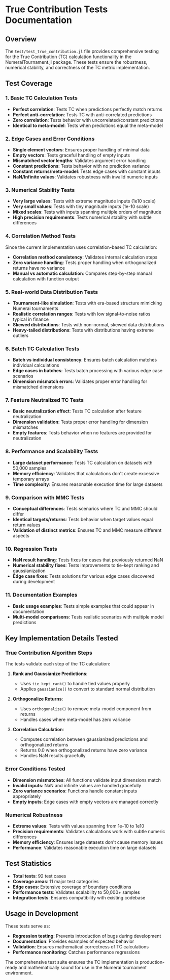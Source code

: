 # True Contribution Tests Documentation

## Overview

The `test/test_true_contribution.jl` file provides comprehensive testing for the True Contribution (TC) calculation functionality in the NumeraiTournament.jl package. These tests ensure the robustness, numerical stability, and correctness of the TC metric implementation.

## Test Coverage

### 1. Basic TC Calculation Tests
- **Perfect correlation**: Tests TC when predictions perfectly match returns
- **Perfect anti-correlation**: Tests TC with anti-correlated predictions
- **Zero correlation**: Tests behavior with uncorrelated/constant predictions
- **Identical to meta-model**: Tests when predictions equal the meta-model

### 2. Edge Cases and Error Conditions
- **Single element vectors**: Ensures proper handling of minimal data
- **Empty vectors**: Tests graceful handling of empty inputs
- **Mismatched vector lengths**: Validates argument error handling
- **Constant predictions**: Tests behavior with no prediction variance
- **Constant returns/meta-model**: Tests edge cases with constant inputs
- **NaN/Infinite values**: Validates robustness with invalid numeric inputs

### 3. Numerical Stability Tests
- **Very large values**: Tests with extreme magnitude inputs (1e10 scale)
- **Very small values**: Tests with tiny magnitude inputs (1e-10 scale)  
- **Mixed scales**: Tests with inputs spanning multiple orders of magnitude
- **High precision requirements**: Tests numerical stability with subtle differences

### 4. Correlation Method Tests
Since the current implementation uses correlation-based TC calculation:
- **Correlation method consistency**: Validates internal calculation steps
- **Zero variance handling**: Tests proper handling when orthogonalized returns have no variance
- **Manual vs automatic calculation**: Compares step-by-step manual calculation with function output

### 5. Real-world Data Distribution Tests
- **Tournament-like simulation**: Tests with era-based structure mimicking Numerai tournaments
- **Realistic correlation ranges**: Tests with low signal-to-noise ratios typical in finance
- **Skewed distributions**: Tests with non-normal, skewed data distributions
- **Heavy-tailed distributions**: Tests with distributions having extreme outliers

### 6. Batch TC Calculation Tests
- **Batch vs individual consistency**: Ensures batch calculation matches individual calculations
- **Edge cases in batches**: Tests batch processing with various edge case scenarios
- **Dimension mismatch errors**: Validates proper error handling for mismatched dimensions

### 7. Feature Neutralized TC Tests
- **Basic neutralization effect**: Tests TC calculation after feature neutralization
- **Dimension validation**: Tests proper error handling for dimension mismatches
- **Empty features**: Tests behavior when no features are provided for neutralization

### 8. Performance and Scalability Tests
- **Large dataset performance**: Tests TC calculation on datasets with 50,000 samples
- **Memory efficiency**: Validates that calculations don't create excessive temporary arrays
- **Time complexity**: Ensures reasonable execution time for large datasets

### 9. Comparison with MMC Tests
- **Conceptual differences**: Tests scenarios where TC and MMC should differ
- **Identical targets/returns**: Tests behavior when target values equal return values
- **Validation of distinct metrics**: Ensures TC and MMC measure different aspects

### 10. Regression Tests
- **NaN result handling**: Tests fixes for cases that previously returned NaN
- **Numerical stability fixes**: Tests improvements to tie-kept ranking and gaussianization
- **Edge case fixes**: Tests solutions for various edge cases discovered during development

### 11. Documentation Examples
- **Basic usage examples**: Tests simple examples that could appear in documentation
- **Multi-model comparisons**: Tests realistic scenarios with multiple model predictions

## Key Implementation Details Tested

### True Contribution Algorithm Steps
The tests validate each step of the TC calculation:

1. **Rank and Gaussianize Predictions**: 
   - Uses `tie_kept_rank()` to handle tied values properly
   - Applies `gaussianize()` to convert to standard normal distribution

2. **Orthogonalize Returns**: 
   - Uses `orthogonalize()` to remove meta-model component from returns
   - Handles cases where meta-model has zero variance

3. **Correlation Calculation**:
   - Computes correlation between gaussianized predictions and orthogonalized returns
   - Returns 0.0 when orthogonalized returns have zero variance
   - Handles NaN results gracefully

### Error Conditions Tested
- **Dimension mismatches**: All functions validate input dimensions match
- **Invalid inputs**: NaN and infinite values are handled gracefully  
- **Zero variance scenarios**: Functions handle constant inputs appropriately
- **Empty inputs**: Edge cases with empty vectors are managed correctly

### Numerical Robustness
- **Extreme values**: Tests with values spanning from 1e-10 to 1e10
- **Precision requirements**: Validates calculations work with subtle numeric differences
- **Memory efficiency**: Ensures large datasets don't cause memory issues
- **Performance**: Validates reasonable execution time on large datasets

## Test Statistics
- **Total tests**: 92 test cases
- **Coverage areas**: 11 major test categories
- **Edge cases**: Extensive coverage of boundary conditions
- **Performance tests**: Validates scalability to 50,000+ samples
- **Integration tests**: Ensures compatibility with existing codebase

## Usage in Development
These tests serve as:
- **Regression testing**: Prevents introduction of bugs during development
- **Documentation**: Provides examples of expected behavior
- **Validation**: Ensures mathematical correctness of TC calculations
- **Performance monitoring**: Catches performance regressions

The comprehensive test suite ensures the TC implementation is production-ready and mathematically sound for use in the Numerai tournament environment.